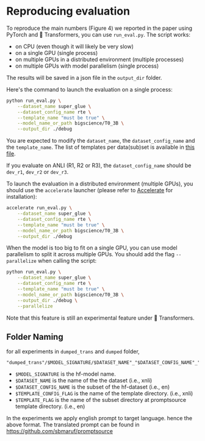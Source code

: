 # Reproducing evaluation

To reproduce the main numbers (Figure 4) we reported in the paper using PyTorch and 🤗 Transformers, you can use `run_eval.py`. The script works:
- on CPU (even though it will likely be very slow)
- on a single GPU (single process)
- on multiple GPUs in a distributed environment (multiple processes)
- on multiple GPUs with model parallelism (single process)

The results will be saved in a json file in the `output_dir` folder.

Here's the command to launch the evaluation on a single process:

```bash
python run_eval.py \
    --dataset_name super_glue \
    --dataset_config_name rte \
    --template_name "must be true" \
    --model_name_or_path bigscience/T0_3B \
    --output_dir ./debug
```

You are expected to modify the `dataset_name`, the `dataset_config_name` and the `template_name`. The list of templates per data(sub)set is available in [this file](template_list.py).

If you evaluate on ANLI (R1, R2 or R3), the `dataset_config_name` should be `dev_r1`, `dev_r2` or `dev_r3`.

To launch the evaluation in a distributed environment (multiple GPUs), you should use the `accelerate` launcher (please refer to [Accelerate](https://github.com/huggingface/accelerate) for installation):

```bash
accelerate run_eval.py \
    --dataset_name super_glue \
    --dataset_config_name rte \
    --template_name "must be true" \
    --model_name_or_path bigscience/T0_3B \
    --output_dir ./debug
```

When the model is too big to fit on a single GPU, you can use model parallelism to split it across multiple GPUs. You should add the flag `--parallelize` when calling the script:

```bash
python run_eval.py \
    --dataset_name super_glue \
    --dataset_config_name rte \
    --template_name "must be true" \
    --model_name_or_path bigscience/T0_3B \
    --output_dir ./debug \
    --parallelize
```

Note that this feature is still an experimental feature under 🤗 Transformers.

## Folder Naming

for all experiments in `dumped_trans` and `dumped` folder, 

```
"dumped_trans"/$MODEL_SIGNATURE/$DATASET_NAME"_"$DATASET_CONFIG_NAME"_"$TEMPLATE_CONFIG_FLAG"_"$TEMPLATE_FLAG
```

- `$MODEL_SIGNATURE` is the hf-model name. 
- `$DATASET_NAME` is the name of the the dataset (i.e., xnli)
- `$DATASET_CONFIG_NAME` is the subset of the hf-dataset (i.e., en)
- `$TEMPLATE_CONFIG_FLAG` is the name of the template directory. (i.e., xnli)
- `$TEMPLATE_FLAG` is the name of the subset directory at promptsource template directory. (i.e., en)

In the experiments we apply english prompt to target language. hence the above format. The translated prompt can be found in https://github.com/sbmaruf/promptsource

